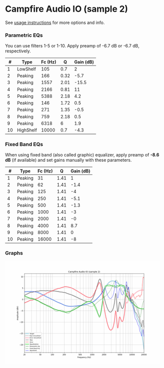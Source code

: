# Campfire Audio IO (sample 2)
See [usage instructions](https://github.com/jaakkopasanen/AutoEq#usage) for more options and info.

### Parametric EQs
You can use filters 1-5 or 1-10. Apply preamp of -6.7 dB or -6.7 dB, respectively.

|   # | Type      |   Fc (Hz) |    Q |   Gain (dB) |
|-----|-----------|-----------|------|-------------|
|   1 | LowShelf  |       105 | 0.7  |         2   |
|   2 | Peaking   |       166 | 0.32 |        -5.7 |
|   3 | Peaking   |      1557 | 2.01 |       -15.5 |
|   4 | Peaking   |      2166 | 0.81 |        11   |
|   5 | Peaking   |      5388 | 2.18 |         4.2 |
|   6 | Peaking   |       146 | 1.72 |         0.5 |
|   7 | Peaking   |       271 | 1.35 |        -0.5 |
|   8 | Peaking   |       759 | 2.18 |         0.5 |
|   9 | Peaking   |      6318 | 6    |         1.9 |
|  10 | HighShelf |     10000 | 0.7  |        -4.3 |

### Fixed Band EQs
When using fixed band (also called graphic) equalizer, apply preamp of **-8.6 dB** (if available) and set gains manually with these parameters.

|   # | Type    |   Fc (Hz) |    Q |   Gain (dB) |
|-----|---------|-----------|------|-------------|
|   1 | Peaking |        31 | 1.41 |         1   |
|   2 | Peaking |        62 | 1.41 |        -1.4 |
|   3 | Peaking |       125 | 1.41 |        -4   |
|   4 | Peaking |       250 | 1.41 |        -5.1 |
|   5 | Peaking |       500 | 1.41 |        -1.3 |
|   6 | Peaking |      1000 | 1.41 |        -3   |
|   7 | Peaking |      2000 | 1.41 |        -0   |
|   8 | Peaking |      4000 | 1.41 |         8.7 |
|   9 | Peaking |      8000 | 1.41 |         0   |
|  10 | Peaking |     16000 | 1.41 |        -8   |

### Graphs
![](./Campfire%20Audio%20IO%20(sample%202).png)
